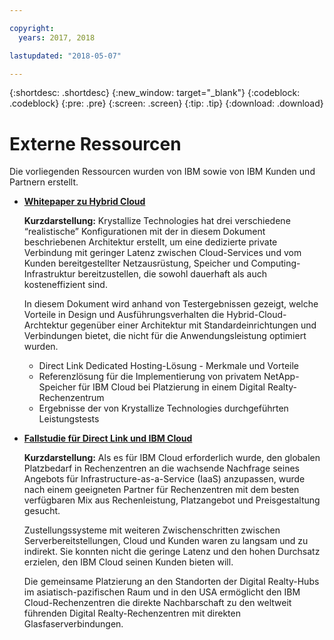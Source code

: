 ```yaml
---

copyright:
  years: 2017, 2018

lastupdated: "2018-05-07"

---
```


{:shortdesc: .shortdesc}
{:new_window: target="_blank"}
{:codeblock: .codeblock}
{:pre: .pre}
{:screen: .screen}
{:tip: .tip}
{:download: .download}

# Externe Ressourcen

Die vorliegenden Ressourcen wurden von IBM sowie von IBM Kunden und Partnern erstellt.

* [**Whitepaper zu Hybrid Cloud**](https://public.dhe.ibm.com/cloud/bluemix/network/direct-link/ibm-hybrid-cloud-whitepaper.pdf)

    **Kurzdarstellung:** Krystallize Technologies hat drei verschiedene “realistische” Konfigurationen mit der in diesem Dokument beschriebenen Architektur erstellt, um eine dedizierte private Verbindung mit geringer Latenz zwischen Cloud-Services und vom Kunden bereitgestellter Netzausrüstung, Speicher und Computing-Infrastruktur bereitzustellen, die sowohl dauerhaft als auch kosteneffizient sind. 

    In diesem Dokument wird anhand von Testergebnissen gezeigt, welche Vorteile in Design und Ausführungsverhalten die Hybrid-Cloud-Archtektur gegenüber einer Architektur mit Standardeinrichtungen und Verbindungen bietet, die nicht für die Anwendungsleistung optimiert wurden.

     * Direct Link Dedicated Hosting-Lösung - Merkmale und Vorteile 
     * Referenzlösung für die Implementierung von privatem NetApp-Speicher für IBM Cloud bei Platzierung in einem Digital Realty-Rechenzentrum 
     * Ergebnisse der von Krystallize Technologies durchgeführten Leistungstests


* [**Fallstudie für Direct Link und IBM Cloud**](https://public.dhe.ibm.com/cloud/bluemix/network/direct-link/ibm-cloud-case-study.pdf)

    **Kurzdarstellung:** Als es für IBM Cloud erforderlich wurde, den globalen Platzbedarf in Rechenzentren an die wachsende Nachfrage seines Angebots für Infrastructure-as-a-Service (IaaS) anzupassen, wurde nach einem geeigneten Partner für Rechenzentren mit dem besten verfügbaren Mix aus Rechenleistung, Platzangebot und Preisgestaltung gesucht.

    Zustellungssysteme mit weiteren Zwischenschritten zwischen Serverbereitstellungen, Cloud und Kunden waren zu langsam und zu indirekt. Sie konnten nicht die geringe Latenz und den hohen Durchsatz erzielen, den IBM Cloud seinen Kunden bieten will. 

    Die gemeinsame Platzierung an den Standorten der Digital Realty-Hubs im asiatisch-pazifischen Raum und in den USA ermöglicht den IBM Cloud-Rechenzentren die direkte Nachbarschaft zu den weltweit führenden Digital Realty-Rechenzentren mit direkten Glasfaserverbindungen.
